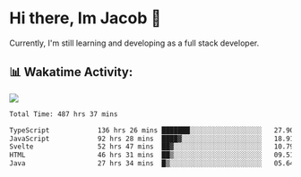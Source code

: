 # Hi there, Im Jacob 👋
Currently, I'm still learning and developing as a full stack developer.

## 📊 Wakatime Activity:

![](https://wakatime.com/share/@bfeff6fe-7f39-433c-bc17-53e716b9a274/c1084c79-5b1a-4658-a9e1-8a8ffabbc873.svg)

<!--START_SECTION:waka-->

```txt
Total Time: 487 hrs 37 mins

TypeScript            136 hrs 26 mins ███████░░░░░░░░░░░░░░░░░░   27.90 %
JavaScript            92 hrs 28 mins  ████▓░░░░░░░░░░░░░░░░░░░░   18.91 %
Svelte                52 hrs 47 mins  ██▓░░░░░░░░░░░░░░░░░░░░░░   10.79 %
HTML                  46 hrs 31 mins  ██▒░░░░░░░░░░░░░░░░░░░░░░   09.51 %
Java                  27 hrs 34 mins  █▒░░░░░░░░░░░░░░░░░░░░░░░   05.64 %
```

<!--END_SECTION:waka-->
